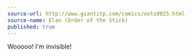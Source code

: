 ```yaml
---
source-url: http://www.giantitp.com/comics/oots0025.html
source-name: Elan (Order of the Stick)
published: true
---
```


<p>Wooooo! I'm invisible!</p>



